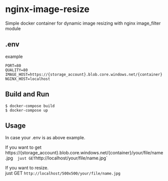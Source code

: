 # nginx-image-resize

Simple docker container for dynamic image resizing with nginx image_filter module

## .env

example

```.env
PORT=80
QUALITY=80
IMAGE_HOST=https://{storage_account}.blob.core.windows.net/{container}
NGINX_HOST=localhost
```

## Build and Run

```
$ docker-compose build
$ docker-compose up
```

## Usage

In case your .env is as above example.

If you want to get https://{storage_account}.blob.core.windows.net/{container}/your/file/name.jpg`  
just GET `http://localhost/your/file/name.jpg`

If you want to resize.  
just GET `http://localhost/500x500/your/file/name.jpg`
